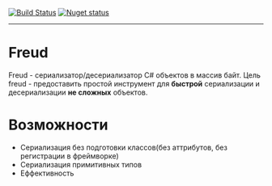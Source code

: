 [![Build Status](https://travis-ci.org/k0dep/Freud.svg?branch=master)](https://travis-ci.org/k0dep/Freud) [![Nuget status](https://buildstats.info/nuget/Freud?includePreReleases=true)](https://www.nuget.org/packages/Freud)

---

# Freud
 Freud - сериализатор/десериализатор C# объектов в массив байт. Цель freud - предоставить простой инструмент для **быстрой** сериализации и десериализации **не сложных** объектов.

# Возможности
 * Сериализация без подготовки классов(без аттрибутов, без регистрации в фреймворке)
 * Сериализация примитивных типов
 * Еффективность
